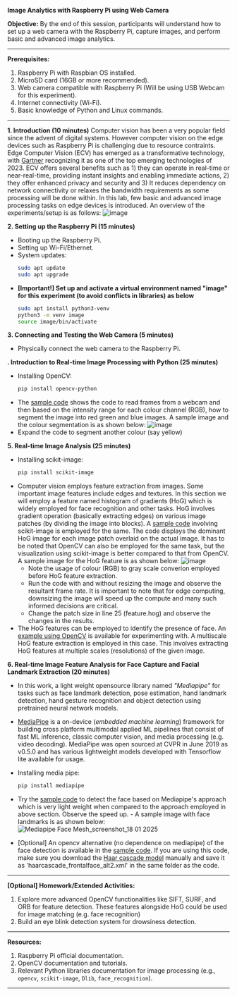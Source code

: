 **Image Analytics with Raspberry Pi using Web Camera**

**Objective:** By the end of this session, participants will understand how to set up a web camera with the Raspberry Pi, capture images, and perform basic and advanced image analytics.

---

**Prerequisites:**
1. Raspberry Pi with Raspbian OS installed.
2. MicroSD card (16GB or more recommended).
3. Web camera compatible with Raspberry Pi (Will be using USB Webcam for this experiment).
4. Internet connectivity (Wi-Fi).
5. Basic knowledge of Python and Linux commands.

---

**1. Introduction (10 minutes)**
Computer vision has been a very popular field since the advent of digital systems. However computer vision on the edge devices such as Raspberry Pi is challenging due to resource contraints. Edge Computer Vision (ECV) has emerged as a transformative technology, with [Gartner](https://www.linkedin.com/pulse/what-edge-computer-vision-how-get-started-deep-block-net) recognizing it as one of the top emerging technologies of 2023. ECV offers several benefits such as 1) they can operate in real-time or near-real-time, providing instant insights and enabling immediate actions, 2) they offer enhanced privacy and security and 3) It reduces dependency on network connectivity or relaxes the bandwidth requirements as some processing will be done within. 
In this lab, few basic and advanced image processing tasks on edge devices is introduced. An overview of the experiments/setup is as follows:
![image](https://github.com/drfuzzi/INF2009_ImageAnalytics/assets/52023898/fc8cc7f0-ff75-4548-8dbe-889b2abface4)

**2. Setting up the Raspberry Pi (15 minutes)**
- Booting up the Raspberry Pi.
- Setting up Wi-Fi/Ethernet.
- System updates:
  ```bash
  sudo apt update
  sudo apt upgrade
  ```
- **[Important!] Set up and activate a virtual environment named "image" for this experiment (to avoid conflicts in libraries) as below**
  ```bash
  sudo apt install python3-venv
  python3 -m venv image
  source image/bin/activate

**3. Connecting and Testing the Web Camera (5 minutes)**
- Physically connect the web camera to the Raspberry Pi.
  
**. Introduction to Real-time Image Processing with Python (25 minutes)**
- Installing OpenCV:
  ```bash
  pip install opencv-python  
  ```
- The [sample code](Codes/image_capture_display.py) shows the code to read frames from a webcam and then based on the intensity range for each colour channel (RGB), how to segment the image into red green and blue images. A sample image and the colour segmentation is as shown below:
  ![image](https://github.com/drfuzzi/INF2009_ImageAnalytics/assets/52023898/fd7c115d-0301-0d2-b2c1-7966dce3fec)
- Expand the code to segment another colour (say yellow)

**5. Real-time Image Analysis (25 minutes)**
- Installing scikit-image:
  ```bash
  pip install scikit-image  
  ```
- Computer vision employs feature extraction from images. Some important image features include edges and textures. In this section we will employ a feature named histogram of gradients (HoG) which is widely employed for face recognition and other tasks. HoG involves gradient operation (basically extracting edges) on various image patches (by dividing the image into blocks). A [sample code](Codes/image_hog_feature.py) involving scikit-image is employed for the same. The code displays the dominant HoG image for each image patch overlaid on the actual image. It has to be noted that OpenCV can also be employed for the same task, but the visualization using scikit-image is better compared to that from OpenCV. A sample image for the HoG feature is as shown below:
![image](https://github.com/drfuzzi/INF2009_ImageAnalytics/assets/52023898/94e7d597-c259-4634-a3dc-433c79e8533b)
  -  Note the usage of colour (RGB) to gray scale converion employed before HoG feature extraction.
  - Run the code with and without resizing the image and observe the resultant frame rate. It is important to note that for edge computing, downsizing the image will speed up the compute and many such informed decisions are critical.
  - Change the patch size in line 25 (feature.hog) and observe the changes in the results.
- The HoG features can be employed to identify the presence of face. An [example using OpenCV](Codes/image_human_capture.py) is available for experimenting with. A multiscale HoG feature extraction is employed in this case. This involves extracting HoG features at multiple scales (resolutions) of the given image. 

**6. Real-time Image Feature Analysis for Face Capture and Facial Landmark Extraction (20 minutes)**
- In this work, a light weight opensource library named *"Mediapipe"* for tasks such as face landmark detection, pose estimation, hand landmark detection, hand gesture recognition and object detection using pretrained neural network models.
- [MediaPipe](https://developers.google.com/mediapipe) is a on-device (*embedded machine learning*) framework for building cross platform multimodal applied ML pipelines that consist of fast ML inference, classic computer vision, and media processing (e.g. video decoding). MediaPipe was open sourced at CVPR in June 2019 as v0.5.0 and has various lightweight models developed with Tensorflow lite available for usage.
- Installing media pipe:
  ```bash  
  pip install mediapipe
  ```
- Try the [sample code](Codes/image_face_capture.py) to detect the face based on Mediapipe's approach which is very light weight when compared to the approach employed in above section. Observe the speed up. - A sample image with face landmarks is as shown below:
![Mediapipe Face Mesh_screenshot_18 01 2025](https://github.com/user-attachments/assets/3e952cbb-72df-4258-9d96-83f05c741096)

- [Optional] An opencv alternative (no dependence on mediapipe) of the face detection is available in the [sample code](Codes/image_human_capture_opencv.py). If you are using this code, make sure you download the [Haar cascade model](https://raw.githubusercontent.com/opencv/opencv/master/data/haarcascades/haarcascade_frontalface_alt2.xml) manually and save it as 'haarcascade_frontalface_alt2.xml' in the same folder as the code. 
---

**[Optional] Homework/Extended Activities:**
1. Explore more advanced OpenCV functionalities like SIFT, SURF, and ORB for feature detection. These features alongside HoG could be used for image matching (e.g. face recognition)
2. Build an eye blink detection system for drowsiness detection.  

---

**Resources:**
1. Raspberry Pi official documentation.
2. OpenCV documentation and tutorials.
3. Relevant Python libraries documentation for image processing (e.g., `opencv`, `scikit-image`, `Dlib`, `face_recognition`).

---

